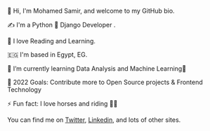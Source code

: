 👋 Hi, I'm Mohamed Samir, and welcome to my GitHub bio.

✍️ I'm a Python 🐍 Django Developer .

📖 I love Reading and Learning.

🇪🇬 I'm based in Egypt, EG. 

🌱 I’m currently learning Data Analysis and Machine Learning🤣

🥅 2022 Goals: Contribute more to Open Source projects & Frontend Technology

⚡ Fun fact: I love horses and riding 🏇🏾

You can find me on <a class="reference external" href="https://twitter.com/Mohamed46953613">Twitter</a>, <a class="reference external" href="https://www.linkedin.com/in/mohamed-samir-72b21718a/">Linkedin</a>, and lots of other sites.

